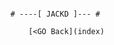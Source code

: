 																										# ----[ JACKD ]--- #
                        
        [<GO Back](index)
        
				
				

